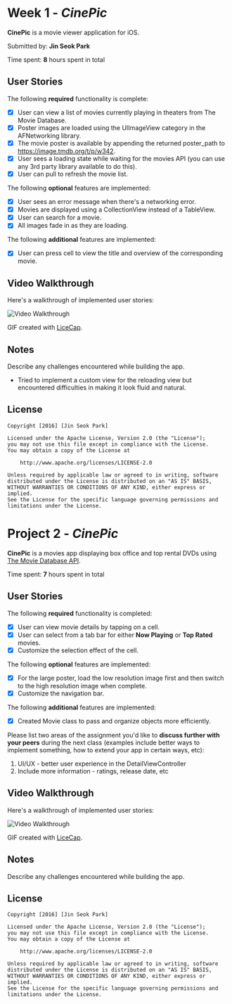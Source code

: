 # Week 1 - *CinePic*

**CinePic** is a movie viewer application for iOS.

Submitted by: **Jin Seok Park**

Time spent: **8** hours spent in total

## User Stories

The following **required** functionality is complete:

* [X] User can view a list of movies currently playing in theaters from The Movie Database.
* [X] Poster images are loaded using the UIImageView category in the AFNetworking library.
* [X] The movie poster is available by appending the returned poster_path to https://image.tmdb.org/t/p/w342.
* [X] User sees a loading state while waiting for the movies API (you can use any 3rd party library available to do this).
* [X] User can pull to refresh the movie list.

The following **optional** features are implemented:

* [X] User sees an error message when there's a networking error.
* [X] Movies are displayed using a CollectionView instead of a TableView.
* [X] User can search for a movie.
* [X] All images fade in as they are loading.

The following **additional** features are implemented:

- [X] User can press cell to view the title and overview of the corresponding movie.

## Video Walkthrough 

Here's a walkthrough of implemented user stories:

<img src='http://i.imgur.com/dz4wPtq.gif' title='Video Walkthrough' width='' alt='Video Walkthrough' />

GIF created with [LiceCap](http://www.cockos.com/licecap/).

## Notes

Describe any challenges encountered while building the app.
- Tried to implement a custom view for the reloading view but encountered difficulties in making it look fluid and natural.

## License

    Copyright [2016] [Jin Seok Park]

    Licensed under the Apache License, Version 2.0 (the "License");
    you may not use this file except in compliance with the License.
    You may obtain a copy of the License at

        http://www.apache.org/licenses/LICENSE-2.0

    Unless required by applicable law or agreed to in writing, software
    distributed under the License is distributed on an "AS IS" BASIS,
    WITHOUT WARRANTIES OR CONDITIONS OF ANY KIND, either express or implied.
    See the License for the specific language governing permissions and
    limitations under the License.



# Project 2 - *CinePic*

**CinePic** is a movies app displaying box office and top rental DVDs using [The Movie Database API](http://docs.themoviedb.apiary.io/#).

Time spent: **7** hours spent in total

## User Stories

The following **required** functionality is completed:

- [X] User can view movie details by tapping on a cell.
- [X] User can select from a tab bar for either **Now Playing** or **Top Rated** movies.
- [X] Customize the selection effect of the cell.

The following **optional** features are implemented:

- [X] For the large poster, load the low resolution image first and then switch to the high resolution image when complete.
- [X] Customize the navigation bar.

The following **additional** features are implemented:

- [X] Created Movie class to pass and organize objects more efficiently.

Please list two areas of the assignment you'd like to **discuss further with your peers** during the next class (examples include better ways to implement something, how to extend your app in certain ways, etc):

1. UI/UX - better user experience in the DetailViewController
2. Include more information - ratings, release date, etc

## Video Walkthrough 

Here's a walkthrough of implemented user stories:

<img src='http://i.imgur.com/se6osVD.gif' title='Video Walkthrough' width='' alt='Video Walkthrough' />

GIF created with [LiceCap](http://www.cockos.com/licecap/).

## Notes

Describe any challenges encountered while building the app.

## License

    Copyright [2016] [Jin Seok Park]

    Licensed under the Apache License, Version 2.0 (the "License");
    you may not use this file except in compliance with the License.
    You may obtain a copy of the License at

        http://www.apache.org/licenses/LICENSE-2.0

    Unless required by applicable law or agreed to in writing, software
    distributed under the License is distributed on an "AS IS" BASIS,
    WITHOUT WARRANTIES OR CONDITIONS OF ANY KIND, either express or implied.
    See the License for the specific language governing permissions and
    limitations under the License.
